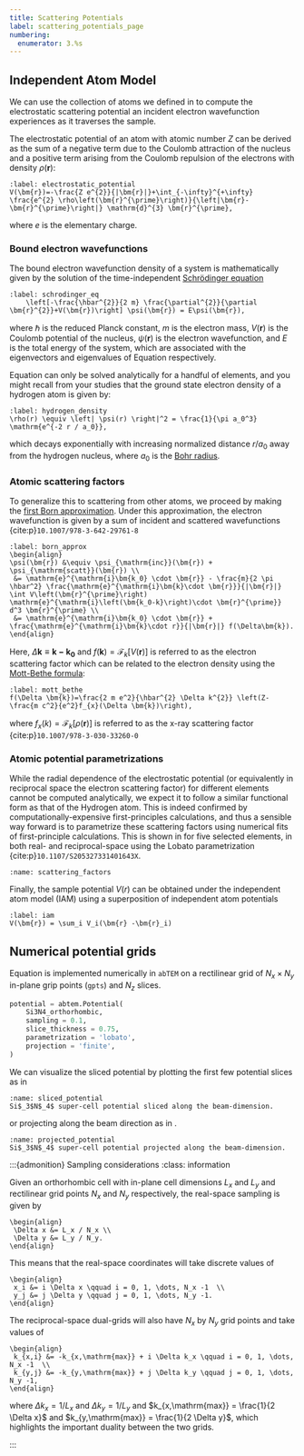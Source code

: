 ```yaml
---
title: Scattering Potentials
label: scattering_potentials_page
numbering:
  enumerator: 3.%s
---
```


## Independent Atom Model

We can use the collection of atoms we defined in [](#atomic_models_page) to compute the electrostatic scattering potential an incident electron wavefunction experiences as it traverses the sample.

The electrostatic potential of an atom with atomic number $Z$ can be derived as the sum of a negative term due to the Coulomb attraction of the nucleus and a positive term arising from the Coulomb repulsion of the electrons with density $\rho(\bm{r})$:
```{math}
:label: electrostatic_potential
V(\bm{r})=-\frac{Z e^{2}}{|\bm{r}|}+\int_{-\infty}^{+\infty} \frac{e^{2} \rho\left(\bm{r}^{\prime}\right)}{\left|\bm{r}-\bm{r}^{\prime}\right|} \mathrm{d}^{3} \bm{r}^{\prime},
```
where $e$ is the elementary charge.

### Bound electron wavefunctions

The bound electron wavefunction density of a system is mathematically given by the solution of the time-independent [Schrödinger equation](wiki:Schrödinger_equation)

```{math}
:label: schrodinger_eq
    \left[-\frac{\hbar^{2}}{2 m} \frac{\partial^{2}}{\partial \bm{r}^{2}}+V(\bm{r})\right] \psi(\bm{r}) = E\psi(\bm{r}),
```
where $\hbar$ is the reduced Planck constant, $m$ is the electron mass, $V(\bm{r})$ is the Coulomb potential of the nucleus, $\psi(\bm{r})$ is the electron wavefunction, and $E$ is the total energy of the system, which are associated with the eigenvectors and eigenvalues of Equation [](#schrodinger_eq) respectively.

Equation [](#schrodinger_eq) can only be solved analytically for a handful of elements, and you might recall from your studies that the ground state electron density of a hydrogen atom is given by:
```{math}
:label: hydrogen_density
\rho(r) \equiv \left| \psi(r) \right|^2 = \frac{1}{\pi a_0^3} \mathrm{e^{-2 r / a_0}},
```
which decays exponentially with increasing normalized distance $r/a_0$ away from the hydrogen nucleus, where $a_0$ is the [Bohr radius](wiki:Bohr_radius).

### Atomic scattering factors

To generalize this to scattering from other atoms, we proceed by making the [first Born approximation](wiki:Born_approximation).
Under this approximation, the electron wavefunction is given by a sum of incident and scattered wavefunctions {cite:p}`10.1007/978-3-642-29761-8`

```{math}
:label: born_approx
\begin{align}
\psi(\bm{r}) &\equiv \psi_{\mathrm{inc}}(\bm{r}) + \psi_{\mathrm{scatt}}(\bm{r}) \\
 &= \mathrm{e}^{\mathrm{i}\bm{k_0} \cdot \bm{r}} - \frac{m}{2 \pi \hbar^2} \frac{\mathrm{e}^{\mathrm{i}\bm{k}\cdot \bm{r}}}{|\bm{r}|} \int V\left(\bm{r}^{\prime}\right) \mathrm{e}^{\mathrm{i}\left(\bm{k_0-k}\right)\cdot \bm{r}^{\prime}}  d^3 \bm{r}^{\prime} \\
 &= \mathrm{e}^{\mathrm{i}\bm{k_0} \cdot \bm{r}} + \frac{\mathrm{e}^{\mathrm{i}\bm{k}\cdot r}}{|\bm{r}|} f(\Delta\bm{k}).
\end{align}
```
Here, $\Delta \bm{k} \equiv \bm{k-k_0}$ and $f(\bm{k}) = \mathcal{F}_{k}\left[ V(\bm{r})\right]$ is referred to as the electron scattering factor which can be related to the electron density using the [Mott-Bethe formula](wiki:Mott–Bethe_formula):
```{math}
:label: mott_bethe
f(\Delta \bm{k})=\frac{2 m e^2}{\hbar^{2} \Delta k^{2}} \left(Z-\frac{m c^2}{e^2}f_{x}(\Delta \bm{k})\right),
```
where $f_x(k) = \mathcal{F}_k\left[\rho(\bm{r})\right]$ is referred to as the x-ray scattering factor {cite:p}`10.1007/978-3-030-33260-0`

### Atomic potential parametrizations

While the radial dependence of the electrostatic potential (or equivalently in reciprocal space the electron scattering factor) for different elements cannot be computed analytically, we expect it to follow a similar functional form as that of the Hydrogen atom.
This is indeed confirmed by computationally-expensive first-principles calculations, and thus a sensible way forward is to parametrize these scattering factors using numerical fits of first-principle calculations.
This is shown in [](#scattering_factors) for five selected elements, in both real- and reciprocal-space using the Lobato parametrization {cite:p}`10.1107/S205327331401643X`. 

```{figure} #app:scattering_factors
:name: scattering_factors
```

Finally, the sample potential $V(r)$ can be obtained under the independent atom model (IAM) using a superposition of independent atom potentials

```{math}
:label: iam
V(\bm{r}) = \sum_i V_i(\bm{r} -\bm{r}_i)
```

## Numerical potential grids

Equation [](#iam) is implemented numerically in `abTEM` on a rectilinear grid of $N_x \times N_y$ in-plane grip points (`gpts`) and $N_z$ slices.

```python
potential = abtem.Potential(
    Si3N4_orthorhombic,
    sampling = 0.1,
    slice_thickness = 0.75,
    parametrization = 'lobato',
    projection = 'finite',
)

```

We can visualize the sliced potential by plotting the first few potential slices as in [](#sliced_potential)

```{figure} #app:sliced_potential
:name: sliced_potential
Si$_3$N$_4$ super-cell potential sliced along the beam-dimension.
```

or projecting along the beam direction as in [](#projected_potential).

```{figure} #app:projected_potential
:name: projected_potential
Si$_3$N$_4$ super-cell potential projected along the beam-dimension.
```

:::{admonition} Sampling considerations
:class: information

Given an orthorhombic cell with in-plane cell dimensions $L_x$ and $L_y$ and rectilinear grid points $N_x$ and $N_y$ respectively, the real-space sampling is given by 

```{math}
\begin{align}
 \Delta x &= L_x / N_x \\
 \Delta y &= L_y / N_y.
\end{align}
```

This means that the real-space coordinates will take discrete values of

```{math}
\begin{align}
 x_i &= i \Delta x \qquad i = 0, 1, \dots, N_x -1  \\
 y_j &= j \Delta y \qquad j = 0, 1, \dots, N_y -1.
\end{align}
```

The reciprocal-space dual-grids will also have $N_x$ by $N_y$ grid points and take values of

```{math}
\begin{align}
 k_{x,i} &= -k_{x,\mathrm{max}} + i \Delta k_x \qquad i = 0, 1, \dots, N_x -1  \\
 k_{y,j} &= -k_{y,\mathrm{max}} + j \Delta k_y \qquad j = 0, 1, \dots, N_y -1,
\end{align}
```

where $\Delta k_x = 1/L_x$ and $\Delta k_y = 1/L_y$ and $k_{x,\mathrm{max}} = \frac{1}{2 \Delta x}$ and $k_{y,\mathrm{max}} = \frac{1}{2 \Delta y}$, which highlights the important duality between the two grids.

:::
